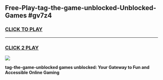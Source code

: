 
## Free-Play-tag-the-game-unblocked-Unblocked-Games #gv7z4
<h3>
<a href="https://news.freeplayer.one?title=tag-the-game-unblocked&ref=8M">CLICK TO PLAY</a></h3>
<hr>

<h3>
<a href="https://news.freeplayer.one?title=tag-the-game-unblocked&ref=8M">CLICK 2 PLAY</a>
  
</h3>

<a href="https://news.freeplayer.one?title=tag-the-game-unblocked&ref=8M"><img src="https://clearcache.store/games.png"></a>


**tag-the-game-unblocked games unblocked: Your Gateway to Fun and Accessible Online Gaming**
